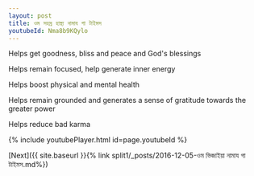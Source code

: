 ```yaml
---
layout: post
title: ওম সহস্র হাস্থ্য নামায গা টাইমস
youtubeId: Nma8b9KQylo
---
```

 
 
Helps get goodness, bliss and peace and God's blessings
 
Helps remain focused, help generate inner energy 
 
Helps boost physical and mental health 
 
Helps remain grounded and generates a sense of gratitude towards the greater power 
 
Helps reduce bad karma
 
 
 
 


{% include youtubePlayer.html id=page.youtubeId %}
 
[Next]({{ site.baseurl }}{% link  split1/_posts/2016-12-05-ওম ভিজাইয়া নামায গা টাইমস.md%})
 
